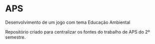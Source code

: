 APS
===

Desenvolvimento de um jogo com tema Educação Ambiental


Repositório criado para centralizar os fontes do trabalho de APS do 2º semestre.

